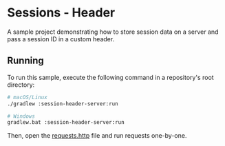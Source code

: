 # Sessions - Header
A sample project demonstrating how to store session data on a server and pass a session ID in a custom header.

## Running
To run this sample, execute the following command in a repository's root directory:
```bash
# macOS/Linux
./gradlew :session-header-server:run

# Windows
gradlew.bat :session-header-server:run
```

Then, open the [requests.http](requests.http) file and run requests one-by-one.